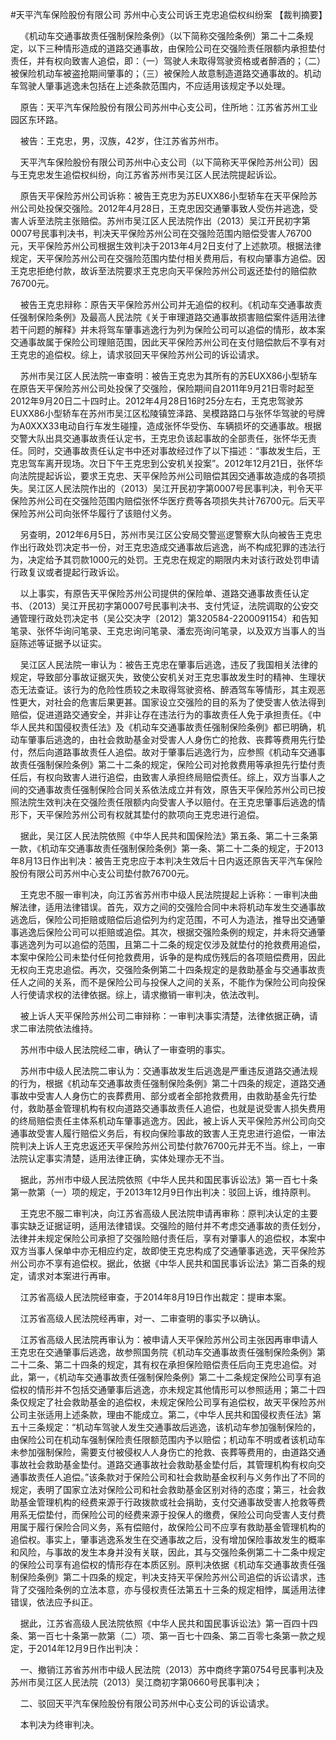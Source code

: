 #天平汽车保险股份有限公司 苏州中心支公司诉王克忠追偿权纠纷案 
【裁判摘要】

    《机动车交通事故责任强制保险条例》（以下简称交强险条例）第二十二条规定，以下三种情形造成的道路交通事故，由保险公司在交强险责任限额内承担垫付责任，并有权向致害人追偿，即：（一）驾驶人未取得驾驶资格或者醉酒的；（二）被保险机动车被盗抢期间肇事的；（三）被保险人故意制造道路交通事故的。机动车驾驶人肇事逃逸未包括在上述条款范围内，不应适用该规定予以处理。

    原告：天平汽车保险股份有限公司苏州中心支公司，住所地：江苏省苏州工业园区东环路。

    被告：王克忠，男，汉族，42岁，住江苏省苏州市。

    天平汽车保险股份有限公司苏州中心支公司（以下简称天平保险苏州公司）因与王克忠发生追偿权纠纷，向江苏省苏州市吴江区人民法院提起诉讼。

    原告天平保险苏州公司诉称：被告王克忠为苏EUXX86小型轿车在天平保险苏州公司处投保交强险。2012年4月28日，王克忠因交通肇事致人受伤并逃逸，受害人诉至法院主张赔偿。苏州市吴江区人民法院作出（2013）吴江开民初字第0007号民事判决书，判决天平保险苏州公司在交强险范围内赔偿受害人76700元，天平保险苏州公司根据生效判决于2013年4月2日支付了上述款项。根据法律规定，天平保险苏州公司在交强险范围内垫付相关费用后，有权向肇事方追偿。因王克忠拒绝付款，故诉至法院要求王克忠向天平保险苏州公司返还垫付的赔偿款76700元。

    被告王克忠辩称：原告天平保险苏州公司并无追偿的权利。《机动车交通事故责任强制保险条例》及最高人民法院《关于审理道路交通事故损害赔偿案件适用法律若干问题的解释》并未将驾车肇事逃逸行为列为保险公司可以追偿的情形，故本案交通事故属于保险公司理赔范围，因此天平保险苏州公司在支付赔偿款后不享有对王克忠的追偿权。综上，请求驳回天平保险苏州公司的诉讼请求。

    苏州市吴江区人民法院一审查明：被告王克忠为其所有的苏EUXX86小型轿车在原告天平保险苏州公司处投保了交强险，保险期间自2011年9月21日零时起至2012年9月20日二十四时止。2012年4月28日16时25分左右，王克忠驾驶苏EUXX86小型轿车在苏州市吴江区松陵镇笠泽路、吴模路路口与张怀华驾驶的号牌为A0XXX33电动自行车发生碰撞，造成张怀华受伤、车辆损坏的交通事故。根据交警大队出具交通事故责任认定书，王克忠负该起事故的全部责任，张怀华无责任。同时，交通事故责任认定书中还对事故经过作了以下描述：“事故发生后，王克忠驾车离开现场。次日下午王克忠到公安机关投案”。2012年12月21日，张怀华向法院提起诉讼，要求王克忠、天平保险苏州公司赔偿其因交通事故造成的各项损失。吴江区人民法院作出的（2013）吴江开民初字第0007号民事判决，判令天平保险苏州公司在交强险范围内赔偿张怀华医疗费等各项损失共计76700元。后天平保险苏州公司向张怀华履行了该赔付义务。

    另查明，2012年6月5日，苏州市吴江区公安局交警巡逻警察大队向被告王克忠作出行政处罚决定书一份，对王克忠造成交通事故后逃逸，尚不构成犯罪的违法行为，决定给予其罚款1000元的处罚。王克忠在规定的期限内未对该行政处罚申请行政复议或者提起行政诉讼。

    以上事实，有原告天平保险苏州公司提供的保险单、道路交通事故责任认定书、（2013）吴江开民初字第0007号民事判决书、支付凭证，法院调取的公安交通管理行政处罚决定书（吴公交决字〔2012〕第320584-2200091154）和告知笔录、张怀华询问笔录、王克忠询问笔录、潘宏亮询问笔录，以及双方当事人的当庭陈述等证据予以证实。

    吴江区人民法院一审认为：被告王克忠在肇事后逃逸，违反了我国相关法律的规定，导致部分事故证据灭失，致使公安机关对王克忠事故发生时的精神、生理状态无法查证。该行为的危险性质较之未取得驾驶资格、醉酒驾车等情形，其主观恶性更大，对社会的危害后果更甚。国家设立交强险的目的系为了使受害人依法得到赔偿，促进道路交通安全，并非让存在违法行为的事故责任人免于承担责任。《中华人民共和国侵权责任法》及《机动车交通事故责任强制保险条例》都已明确，机动车肇事后逃逸的，由社会救助基金对受害人人身伤亡的抢救、丧葬等费用先行垫付，然后向道路事故责任人追偿。故对于肇事后逃逸行为，应参照《机动车交通事故责任强制保险条例》第二十二条的规定，保险公司对抢救费用等承担先行垫付责任后，有权向致害人进行追偿，由致害人承担终局赔偿责任。综上，双方当事人之间的交通事故责任强制保险合同关系依法成立并有效，原告天平保险苏州公司已按照法院生效判决在交强险责任限额内向受害人予以赔付。在王克忠肇事后逃逸的情形下，天平保险苏州公司有权就其垫付的款项向王克忠进行追偿。

    据此，吴江区人民法院依照《中华人民共和国保险法》第五条、第二十三条第一款，《机动车交通事故责任强制保险条例》第一条、第二十二条的规定，于2013年8月13日作出判决：被告王克忠应于本判决生效后十日内返还原告天平汽车保险股份有限公司苏州中心支公司垫付款76700元。

    王克忠不服一审判决，向江苏省苏州市中级人民法院提起上诉称：一审判决曲解法律，适用法律错误。首先，双方之间的交强险合同中未将机动车发生交通事故逃逸后，保险公司拒赔或赔偿后追偿列为约定范围，不可人为造法，推导出交通肇事逃逸后保险公司可以拒赔或追偿。其次，根据交强险条例的规定，并未将交通肇事逃逸列为可以追偿的范围，且第二十二条的规定仅涉及就垫付的抢救费用追偿，本案中保险公司未垫付任何抢救费用，诉争的是构成伤残后的各项赔偿费用，因此无权向王克忠追偿。再次，交强险条例第二十四条规定的是救助基金与交通事故责任人之间的关系，而不是保险公司与投保人之间的关系，不能作为保险公司向投保人行使请求权的法律依据。综上，请求撤销一审判决，依法改判。

    被上诉人天平保险苏州公司二审辩称：一审判决事实清楚，法律依据正确，请求二审法院依法维持。

    苏州市中级人民法院经二审，确认了一审查明的事实。

    苏州市中级人民法院二审认为：交通事故发生后逃逸是严重违反道路交通法规的行为，根据《机动车交通事故责任强制保险条例》第二十四条的规定，道路交通事故中受害人人身伤亡的丧葬费用、部分或者全部抢救费用，由救助基金先行垫付，救助基金管理机构有权向道路交通事故责任人追偿，也就是说受害人损失费用的终局赔偿责任主体系机动车肇事逃逸方。因此，被上诉人天平保险苏州公司向交通事故受害人履行赔偿义务后，有权向保险事故的致害人王克忠进行追偿，一审法院判决上诉人王克忠返还天平保险苏州公司垫付款76700元并无不当。综上，一审法院认定事实清楚，适用法律正确，实体处理亦无不当。

    据此，苏州市中级人民法院依照《中华人民共和国民事诉讼法》第一百七十条第一款第（一）项的规定，于2013年12月9日作出判决：驳回上诉，维持原判。

    王克忠不服二审判决，向江苏省高级人民法院申请再审称：原判决认定的主要事实缺乏证据证明，适用法律错误。交强险的赔付并不考虑交通事故的责任划分，法律并未规定保险公司承担了交强险赔付责任后，享有对肇事人的追偿权，本案中双方当事人保单中亦无相应约定，故即使王克忠构成了交通肇事逃逸，天平保险苏州公司亦不享有追偿权。据此，依据《中华人民共和国民事诉讼法》第二百条的规定，请求对本案进行再审。

    江苏省高级人民法院经审查，于2014年8月19日作出裁定：提审本案。

    江苏省高级人民法院经再审，对一、二审查明的事实予以确认。

    江苏省高级人民法院再审认为：被申请人天平保险苏州公司主张因再审申请人王克忠在交通肇事后逃逸，故参照国务院《机动车交通事故责任强制保险条例》第二十二条、第二十四条的规定，其有权在承担保险赔偿责任后向王克忠追偿。对此，第一，《机动车交通事故责任强制保险条例》第二十二条规定保险公司享有追偿权的情形并不包括交通肇事后逃逸，亦未规定其他情形可以参照适用；第二十四条仅规定了社会救助基金的追偿权，未规定保险公司享有追偿权，故天平保险苏州公司主张适用上述条款，理由不能成立。第二，《中华人民共和国侵权责任法》第五十三条规定：“机动车驾驶人发生交通事故后逃逸，该机动车参加强制保险的，由保险公司在机动车强制保险责任限额范围内予以赔偿；机动车不明或者该机动车未参加强制保险，需要支付被侵权人人身伤亡的抢救、丧葬等费用的，由道路交通事故社会救助基金垫付。道路交通事故社会救助基金垫付后，其管理机构有权向交通事故责任人追偿。”该条款对于保险公司和社会救助基金权利与义务作出了不同的规定，表明了国家立法对保险公司和社会救助基金区别对待的态度；第三，社会救助基金管理机构的经费来源于行政拨款或社会捐助，支付交通事故受害人抢救等费用系无偿垫付，而保险公司的经费来源于投保人的缴费，保险公司向受害人支付费用属于履行保险合同义务，系有偿赔付，故保险公司不应享有救助基金管理机构的追偿权。事实上，肇事逃逸系发生在交通事故之后，没有增加保险事故发生的概率和风险，与事故的发生本身并没有关联，因此，其与交强险条例第二十二条中规定的保险公司享有追偿权的情形存在本质区别。原判决依据《机动车交通事故责任强制保险条例》第二十四条的规定，判决支持天平保险苏州公司追偿的诉讼请求，违背了交强险条例的立法本意，亦与侵权责任法第五十三条的规定相悖，属适用法律错误，依法应予纠正。

    据此，江苏省高级人民法院依照《中华人民共和国民事诉讼法》第一百四十四条、第一百七十条第一款第（二）项、第一百七十四条、第二百零七条第一款之规定，于2014年12月9日作出判决：

    一、撤销江苏省苏州市中级人民法院（2013）苏中商终字第0754号民事判决及苏州市吴江区人民法院（2013）吴江商初字第0660号民事判决；

    二、驳回天平汽车保险股份有限公司苏州中心支公司的诉讼请求。

    本判决为终审判决。




